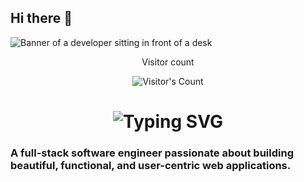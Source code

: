 ## Hi there 👋

<!--
**shubhanshu0006/shubhanshu0006** is a ✨ _special_ ✨ repository because its `README.md` (this file) appears on your GitHub profile.

Here are some ideas to get you started:

- 🔭 I’m currently working on ...
- 🌱 I’m currently learning ...
- 👯 I’m looking to collaborate on ...
- 🤔 I’m looking for help with ...
- 💬 Ask me about ...
- 📫 How to reach me: ...
- 😄 Pronouns: ...
- ⚡ Fun fact: ...
--><img src="https://github.com/{USERNAME}/{USERNAME}/blob/main/software-developer.png" alt="Banner of a developer sitting in front of a desk">
<div align="center"> 
  <p>Visitor count</p>
  <img src="https://profile-counter.glitch.me/shubhanshu0006/count.svg" alt="Visitor's Count" />
</div>

<h1 align="center">
  <img src="https://readme-typing-svg.demolab.com?font=Fira+Code&size=32&duration=3000&pause=1000&center=true&vCenter=true&width=600&lines=Hi+There!+👋;I'm+Shubhanshu+Mishra!;Software+Engineer+%7C+Open+Source+Enthusiast;Welcome+to+my+GitHub+Profile!" alt="Typing SVG" />
</h1>


### A full-stack software engineer passionate about building beautiful, functional, and user-centric web applications.

